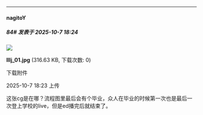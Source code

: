 ﻿
*****

####  nagitoY  
##### 84#       发表于 2025-10-7 18:24

<img src="https://img.stage1st.com/forum/202510/07/182354jcuk11z1hi04do1d.jpg" referrerpolicy="no-referrer">

<strong>lllj_01.jpg</strong> (316.63 KB, 下载次数: 0)

下载附件

2025-10-7 18:23 上传

这张cg是在哪？流程图里最后会有个毕业，众人在毕业的时候第一次也是最后一次登上学校的live，但是ed播完后就结束了。

